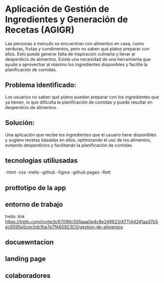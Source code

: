# Aplicación de Gestión de Ingredientes y Generación de Recetas (AGIGR)

Las personas a menudo se encuentran con alimentos en casa, como verduras, frutas y condimentos, pero no saben qué platos preparar con ellos. Esto puede generar falta de inspiración culinaria y llevar al desperdicio de alimentos. Existe una necesidad de una herramienta que ayude a aprovechar al máximo los ingredientes disponibles y facilite la planificación de comidas.

## Problema identificado:
Los usuarios no saben qué platos pueden preparar con los ingredientes que ya tienen, lo que dificulta la planificación de comidas y puede resultar en desperdicio de alimentos.
## Solución:

Una aplicación que recibe los ingredientes que el usuario tiene disponibles y sugiere recetas basadas en ellos, optimizando el uso de los alimentos, evitando desperdicios y facilitando la planificación de comidas.
## tecnologias utiliusadas 
-html
-css
-trello
-github 
-figma
-github pages
-flett
## prottotipo de la app 
## entorno de trabajo 
trello: link
https://trello.com/invite/b/67099c505aaa0e4c8e249623/ATTI44241aa37b5ec9395e5cec5dcfba7e7fA60923C0/gestion-de-alimentos
## docuewntacion
## landing page 

## colaboradores
 
